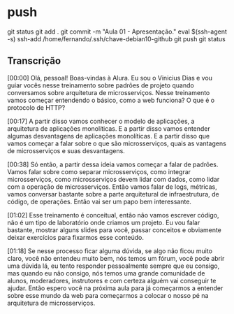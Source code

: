 
# ############################################################################################################
# ############################################################################################################
# ############################################################################################################
# ############################################################################################################
# ############################################################################################################
# push

git status
git add .
git commit -m "Aula 01 - Apresentação."
eval $(ssh-agent -s)
ssh-add /home/fernando/.ssh/chave-debian10-github
git push
git status


## Transcrição

[00:00] Olá, pessoal! Boas-vindas à Alura. Eu sou o Vinicius Dias e vou guiar vocês nesse treinamento sobre padrões de projeto quando conversamos sobre arquitetura de microsserviços. Nesse treinamento vamos começar entendendo o básico, como a web funciona? O que é o protocolo de HTTP?

[00:17] A partir disso vamos conhecer o modelo de aplicações, a arquitetura de aplicações monolíticas. E a partir disso vamos entender algumas desvantagens de aplicações monolíticas. E a partir disso que vamos começar a falar sobre o que são microsserviços, quais as vantagens de microsserviços e suas desvantagens.

[00:38] Só então, a partir dessa ideia vamos começar a falar de padrões. Vamos falar sobre como separar microsserviços, como integrar microsserviços, como microsserviços devem lidar com dados, como lidar com a operação de microsserviços. Então vamos falar de logs, métricas, vamos conversar bastante sobre a parte arquitetural de infraestrutura, de código, de operações. Então vai ser um papo bem interessante.

[01:02] Esse treinamento é conceitual, então não vamos escrever código, não é um tipo de laboratório onde criamos um projeto. Eu vou falar bastante, mostrar alguns slides para você, passar conceitos e obviamente deixar exercícios para fixarmos esse conteúdo.

[01:18] Se nesse processo ficar alguma dúvida, se algo não ficou muito claro, você não entendeu muito bem, nós temos um fórum, você pode abrir uma dúvida lá, eu tento responder pessoalmente sempre que eu consigo, mas quando eu não consigo, nós temos uma grande comunidade de alunos, moderadores, instrutores e com certeza alguém vai conseguir te ajudar. Então espero você na próxima aula para já começarmos a entender sobre esse mundo da web para começarmos a colocar o nosso pé na arquitetura de microsserviços.
